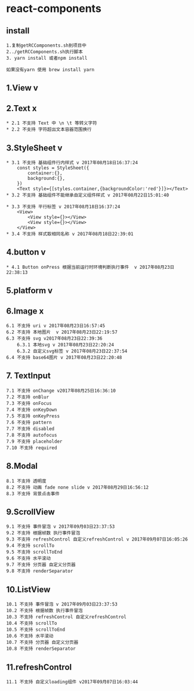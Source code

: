 # react-components

## install
    1.复制getRCComponents.sh到项目中
    2../getRCComponents.sh执行脚本
    3. yarn install 或者npm install
    
    如果没有yarn 使用 brew install yarn 
## 1.View v

## 2.Text x
    * 2.1 不支持 Text 中 \n \t 等转义字符 
    * 2.2 不支持 字符超出文本容器范围换行
## 3.StyleSheet v
    * 3.1 不支持 基础组件行内样式 v 2017年08月18日16:37:24
        const styles = StyleSheet({
            container:{},
            background:{},
        })
        <Text style={[styles.container,{backgroundColor:'red'}]}></Text>
    * 3.2 不支持 基础组件不能继承自定义组件样式 v 2017年08月22日15:01:40
    
    * 3.3 不支持 平行标签 v 2017年08月18日16:37:24
        <View>
            <View style={}></View>
            <View style={}></View>
        </View>
    * 3.4 不支持 样式取相同名称 v 2017年08月18日22:39:01
## 4.button v
    * 4.1 Button onPress 根据当前运行时环境判断执行事件  v 2017年08月23日22:38:13
## 5.platform v 

## 6.Image x
    6.1 不支持 uri v 2017年08月23日16:57:45
    6.2 不支持 本地图片  v 2017年08月23日22:19:57
    6.3 不支持 svg v2017年08月23日22:39:36
        6.3.1 本地svg v 2017年08月23日22:20:24
        6.3.2 自定义svg标签 v 2017年08月23日22:37:54
    6.4 不支持 base64图片 v 2017年08月23日22:20:48
## 7. TextInput 
    7.1 不支持 onChange v2017年08月25日16:36:10
    7.2 不支持 onBlur 
    7.3 不支持 onFocus
    7.4 不支持 onKeyDown
    7.5 不支持 onKeyPress
    7.6 不支持 pattern
    7.7 不支持 disabled
    7.8 不支持 autofocus
    7.9 不支持 placeholder
    7.10 不支持 required
## 8.Modal
    8.1 不支持 透明度
    8.2 不支持 动画 fade none slide v 2017年08月29日16:56:12
    8.3 不支持 背景点击事件
## 9.ScrollView
    9.1 不支持 事件冒泡 v 2017年09月03日23:37:53
    9.2 不支持 根据帧数 执行事件冒泡 
    9.3 不支持 refreshControl 自定义refreshControl v 2017年09月07日16:05:26
    9.4 不支持 scrollTo
    9.5 不支持 scrollToEnd
    9.6 不支持 水平滚动
    9.7 不支持 分页器 自定义分页器
    9.8 不支持 renderSeparator
## 10.ListView
    10.1 不支持 事件冒泡 v 2017年09月03日23:37:53
    10.2 不支持 根据帧数 执行事件冒泡 
    10.3 不支持 refreshControl 自定义refreshControl 
    10.4 不支持 scrollTo
    10.5 不支持 scrollToEnd
    10.6 不支持 水平滚动
    10.7 不支持 分页器 自定义分页器
    10.8 不支持 renderSeparator
## 11.refreshControl
    11.1 不支持 自定义loading组件 v2017年09月07日16:03:44
    
